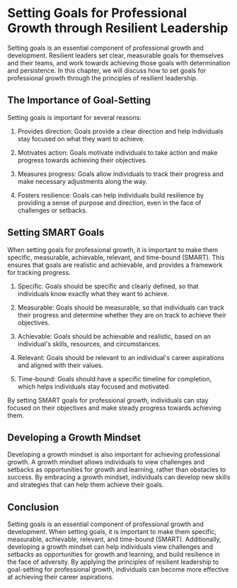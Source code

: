 Setting Goals for Professional Growth through Resilient Leadership
===================================================================================================================================

Setting goals is an essential component of professional growth and development. Resilient leaders set clear, measurable goals for themselves and their teams, and work towards achieving those goals with determination and persistence. In this chapter, we will discuss how to set goals for professional growth through the principles of resilient leadership.

The Importance of Goal-Setting
------------------------------

Setting goals is important for several reasons:

1. Provides direction: Goals provide a clear direction and help individuals stay focused on what they want to achieve.

2. Motivates action: Goals motivate individuals to take action and make progress towards achieving their objectives.

3. Measures progress: Goals allow individuals to track their progress and make necessary adjustments along the way.

4. Fosters resilience: Goals can help individuals build resilience by providing a sense of purpose and direction, even in the face of challenges or setbacks.

Setting SMART Goals
-------------------

When setting goals for professional growth, it is important to make them specific, measurable, achievable, relevant, and time-bound (SMART). This ensures that goals are realistic and achievable, and provides a framework for tracking progress.

1. Specific: Goals should be specific and clearly defined, so that individuals know exactly what they want to achieve.

2. Measurable: Goals should be measurable, so that individuals can track their progress and determine whether they are on track to achieve their objectives.

3. Achievable: Goals should be achievable and realistic, based on an individual's skills, resources, and circumstances.

4. Relevant: Goals should be relevant to an individual's career aspirations and aligned with their values.

5. Time-bound: Goals should have a specific timeline for completion, which helps individuals stay focused and motivated.

By setting SMART goals for professional growth, individuals can stay focused on their objectives and make steady progress towards achieving them.

Developing a Growth Mindset
---------------------------

Developing a growth mindset is also important for achieving professional growth. A growth mindset allows individuals to view challenges and setbacks as opportunities for growth and learning, rather than obstacles to success. By embracing a growth mindset, individuals can develop new skills and strategies that can help them achieve their goals.

Conclusion
----------

Setting goals is an essential component of professional growth and development. When setting goals, it is important to make them specific, measurable, achievable, relevant, and time-bound (SMART). Additionally, developing a growth mindset can help individuals view challenges and setbacks as opportunities for growth and learning, and build resilience in the face of adversity. By applying the principles of resilient leadership to goal-setting for professional growth, individuals can become more effective at achieving their career aspirations.
